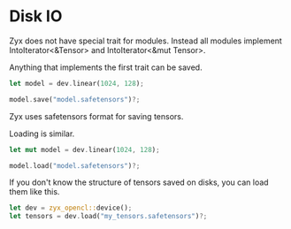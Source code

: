 # Disk IO

Zyx does not have special trait for modules. Instead all modules implement IntoIterator<&Tensor> and IntoIterator<&mut Tensor>.

Anything that implements the first trait can be saved.
```rust
let model = dev.linear(1024, 128);

model.save("model.safetensors")?;
```

Zyx uses safetensors format for saving tensors.

Loading is similar.
```rust
let mut model = dev.linear(1024, 128);

model.load("model.safetensors")?;
```

If you don't know the structure of tensors saved on disks, you can load them like this.
```rust
let dev = zyx_opencl::device();
let tensors = dev.load("my_tensors.safetensors")?;
```
